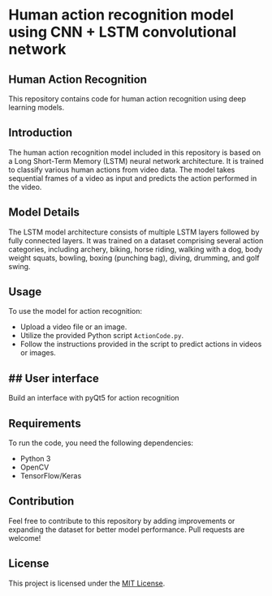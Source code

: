 # Human action recognition model using CNN + LSTM convolutional network
## Human Action Recognition

This repository contains code for human action recognition using deep learning models.

## Introduction

The human action recognition model included in this repository is based on a Long Short-Term Memory (LSTM) neural network architecture. It is trained to classify various human actions from video data. The model takes sequential frames of a video as input and predicts the action performed in the video.

## Model Details

The LSTM model architecture consists of multiple LSTM layers followed by fully connected layers. It was trained on a dataset comprising several action categories, including archery, biking, horse riding, walking with a dog, body weight squats, bowling, boxing (punching bag), diving, drumming, and golf swing.

## Usage

To use the model for action recognition:
- Upload a video file or an image.
- Utilize the provided Python script `ActionCode.py`.
- Follow the instructions provided in the script to predict actions in videos or images.
## ## User interface
Build an interface with pyQt5 for action recognition

## Requirements

To run the code, you need the following dependencies:
- Python 3
- OpenCV
- TensorFlow/Keras

## Contribution

Feel free to contribute to this repository by adding improvements or expanding the dataset for better model performance. Pull requests are welcome!

## License

This project is licensed under the [MIT License](LICENSE).
